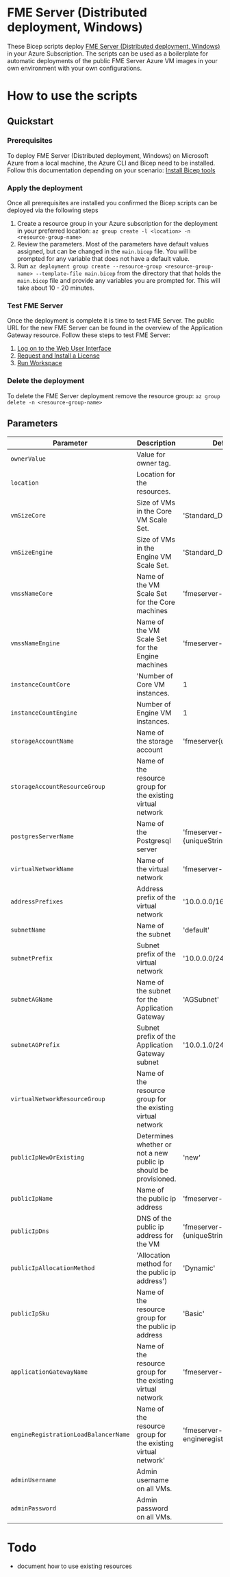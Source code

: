 # FME Server (Distributed deployment, Windows)
These Bicep scripts deploy [FME Server (Distributed deployment, Windows)](https://azuremarketplace.microsoft.com/en-US/marketplace/apps/safesoftwareinc.fme-server-distributed-deployment?tab=overview) in your Azure Subscription. The scripts can be used as a boilerplate for automatic deployments of the public FME Server Azure VM images in your own environment with your own configurations.
# How to use the scripts
## Quickstart
### Prerequisites
To deploy FME Server (Distributed deployment, Windows) on Microsoft Azure from a local machine, the Azure CLI and Bicep need to be installed. Follow this documentation depending on your scenario: [Install Bicep tools](https://docs.microsoft.com/en-us/azure/azure-resource-manager/bicep/install)
### Apply the deployment
Once all prerequisites are installed you confirmed the Bicep scripts can be deployed via the following steps
1. Create a resource group in your Azure subscription for the deployment in your preferred location: ```az group create -l <location> -n <resource-group-name>```
2. Review the parameters. Most of the parameters have default values assigned, but can be changed in the `main.bicep` file. You will be prompted for any variable that does not have a default value.
3. Run ```az deployment group create --resource-group <resource-group-name> --template-file main.bicep``` from the directory that that holds the `main.bicep` file and provide any variables you are prompted for. This will take about 10 - 20 minutes.
### Test FME Server
Once the deployment is complete it is time to test FME Server. The public URL for the new FME Server can be found in the overview of the Application Gateway resource. Follow these steps to test FME Server:
1. [Log on to the Web User Interface](https://docs.safe.com/fme/html/FME_Server_Documentation/AdminGuide/Log-on-Get-Started-2-Tier.htm)
2. [Request and Install a License](https://docs.safe.com/fme/html/FME_Server_Documentation/AdminGuide/Request_and_Install_a_License-2-Tier.htm)
3. [Run Workspace](https://docs.safe.com/fme/html/FME_Server_Documentation/WebUI/Run-Workspace.htm?)
### Delete the deployment
To delete the FME Server deployment remove the resource group: ```az group delete -n <resource-group-name>``` 
## Parameters
|Parameter|Description|Default|
|---|---|---|
|`ownerValue`|Value for owner tag.||
|`location`|Location for the resources.||
|`vmSizeCore`|Size of VMs in the Core VM Scale Set.|'Standard_D2s_v3'|
|`vmSizeEngine`|Size of VMs in the Engine VM Scale Set.|'Standard_D2s_v3'|
|`vmssNameCore`|Name of the VM Scale Set for the Core machines|'fmeserver-core'|
|`vmssNameEngine`|Name of the VM Scale Set for the Engine machines|'fmeserver-engine'|
|`instanceCountCore`|'Number of Core VM instances.|1|
|`instanceCountEngine`|Number of Engine VM instances.|1|
|`storageAccountName`|Name of the storage account|'fmeserver{uniqueString}'|
|`storageAccountResourceGroup`|Name of the resource group for the existing virtual network||
|`postgresServerName`|Name of the Postgresql server|'fmeserver-postgresql-{uniqueString}'|
|`virtualNetworkName`|Name of the virtual network|'fmeserver-vnet'|
|`addressPrefixes`|Address prefix of the virtual network|'10.0.0.0/16'|
|`subnetName`|Name of the subnet|'default'|
|`subnetPrefix`|Subnet prefix of the virtual network|'10.0.0.0/24'|
|`subnetAGName`|Name of the subnet for the Application Gateway|'AGSubnet'|
|`subnetAGPrefix`|Subnet prefix of the Application Gateway subnet|'10.0.1.0/24'|
|`virtualNetworkResourceGroup`|Name of the resource group for the existing virtual network||
|`publicIpNewOrExisting`|Determines whether or not a new public ip should be provisioned.|'new'|
|`publicIpName`|Name of the public ip address|'fmeserver-pip'|
|`publicIpDns`|DNS of the public ip address for the VM|'fmeserver-{uniqueString}'|
|`publicIpAllocationMethod`|'Allocation method for the public ip address')|'Dynamic'|
|`publicIpSku`|Name of the resource group for the public ip address|'Basic'|
|`applicationGatewayName`|Name of the resource group for the existing virtual network|'fmeserver-appgateway'|
|`engineRegistrationLoadBalancerName`|Name of the resource group for the existing virtual network'|'fmeserver-engineregistration'|
|`adminUsername`|Admin username on all VMs.||
|`adminPassword`|Admin password on all VMs.||
# Todo
- document how to use existing resources